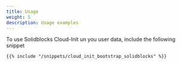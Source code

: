 ```yaml
---
title: Usage
weight: 5
description: Usage examples
---
```


To use Solidblocks Cloud-Init un you user data, include the following snippet

```shell
{{% include "/snippets/cloud_init_bootstrap_solidblocks" %}}
```
